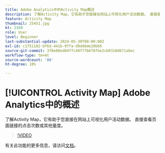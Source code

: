 ```yaml
---
title: Adobe Analytics中的Activity Map概述
description: 了解Activity Map，它有助于您直接在网站上可视化用户活动数据。 直接查看页面链接的点击次数或其他量度。
feature: Activity Map
thumbnail: 25451.jpg
kt: 2349
role: User
level: Beginner
last-substantial-update: 2024-05-30T00:00:00Z
exl-id: c1751182-bf6d-441b-9ffa-d9d40de20bb9
source-git-commit: 3f8e08ed84ffc40f77b678fbe2cb0310d671abec
workflow-type: tm+mt
source-wordcount: '88'
ht-degree: 10%

---
```


# [!UICONTROL Activity Map] Adobe Analytics中的概述

了解Activity Map，它有助于您直接在网站上可视化用户活动数据。 直接查看页面链接的点击次数或其他量度。

>[!VIDEO](https://video.tv.adobe.com/v/25451/?quality=12&learn=on)

有关此功能的更多信息，请访问[文档](https://experienceleague.adobe.com/en/docs/analytics/analyze/activity-map/activity-map)。
